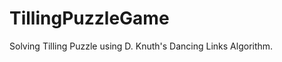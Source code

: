 TillingPuzzleGame
=================

Solving Tilling Puzzle using D. Knuth's Dancing Links Algorithm.
